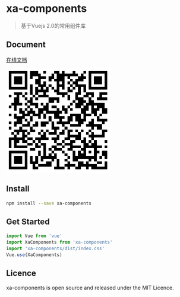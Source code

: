 # xa-components

> 基于Vuejs 2.0的常用组件库

## Document

[在线文档](https://xairFE.github.io/xa-components/docs)

![preview qrcode](src-docs/assets/preview_qrcode.png)

## Install

```bash
npm install --save xa-components
```

## Get Started

```javascript
import Vue from 'vue'
import XaComponents from 'xa-components'
import 'xa-components/dist/index.css'
Vue.use(XaComponents)
```

## Licence

xa-components is open source and released under the MIT Licence.